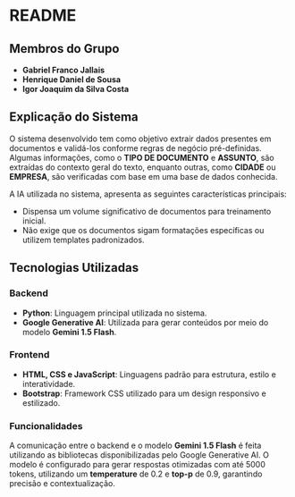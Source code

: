 # README

## Membros do Grupo
- **Gabriel Franco Jallais**
- **Henrique Daniel de Sousa**
- **Igor Joaquim da Silva Costa**

## Explicação do Sistema
O sistema desenvolvido tem como objetivo extrair dados presentes em documentos e validá-los conforme regras de negócio pré-definidas. Algumas informações, como o **TIPO DE DOCUMENTO** e **ASSUNTO**, são extraídas do contexto geral do texto, enquanto outras, como **CIDADE** ou **EMPRESA**, são verificadas com base em uma base de dados conhecida.

A IA utilizada no sistema, apresenta as seguintes características principais:
- Dispensa um volume significativo de documentos para treinamento inicial.
- Não exige que os documentos sigam formatações específicas ou utilizem templates padronizados.

## Tecnologias Utilizadas

### Backend
- **Python**: Linguagem principal utilizada no sistema.
- **Google Generative AI**: Utilizada para gerar conteúdos por meio do modelo **Gemini 1.5 Flash**.

### Frontend
- **HTML, CSS e JavaScript**: Linguagens padrão para estrutura, estilo e interatividade.
- **Bootstrap**: Framework CSS utilizado para um design responsivo e estilizado.

### Funcionalidades
A comunicação entre o backend e o modelo **Gemini 1.5 Flash** é feita utilizando as bibliotecas disponibilizadas pelo Google Generative AI. O modelo é configurado para gerar respostas otimizadas com até 5000 tokens, utilizando um **temperature** de 0.2 e **top-p** de 0.9, garantindo precisão e contextualização.
